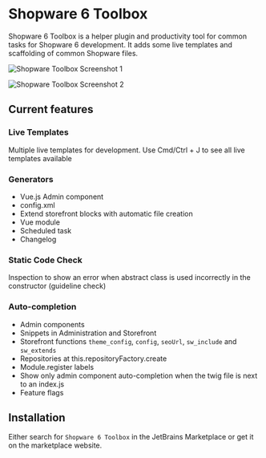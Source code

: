 # Shopware 6 Toolbox

Shopware 6 Toolbox is a helper plugin and productivity tool for common tasks for Shopware 6 development. It adds some live templates and scaffolding of common Shopware files.

![Shopware Toolbox Screenshot 1](../../../.gitbook/assets/shopware-toolbox-1.png)

![Shopware Toolbox Screenshot 2](../../../.gitbook/assets/shopware-toolbox-2.png)

## Current features

### Live Templates

Multiple live templates for development. Use Cmd/Ctrl + J to see all live templates available

### Generators

* Vue.js Admin component
* config.xml
* Extend storefront blocks with automatic file creation
* Vue module
* Scheduled task
* Changelog

### Static Code Check

Inspection to show an error when abstract class is used incorrectly in the constructor (guideline check)

### Auto-completion

* Admin components
* Snippets in Administration and Storefront
* Storefront functions `theme_config`, `config`, `seoUrl`, `sw_include` and `sw_extends`
* Repositories at this.repositoryFactory.create
* Module.register labels
* Show only admin component auto-completion when the twig file is next to an index.js
* Feature flags

## Installation

Either search for `Shopware 6 Toolbox` in the JetBrains Marketplace or get it on the marketplace website.

<!-- markdown-link-check-disable-next-line -->
<PageRef page="https://plugins.jetbrains.com/plugin/17632-shopware-6-toolbox" title="Shopware 6 Toolbox on JetBrains Marketplace" />

